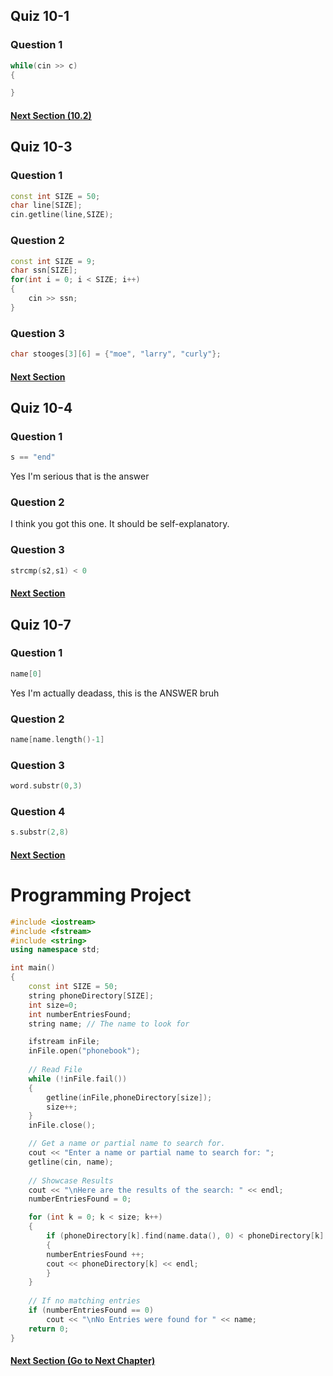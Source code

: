 ## Quiz 10-1
### Question 1
```c++
while(cin >> c)
{

}
```

#### [Next Section (10.2)](10.2%20-%20Character%20Case%20Conversion.md)

## Quiz 10-3
### Question 1
```c++
const int SIZE = 50;
char line[SIZE];
cin.getline(line,SIZE);
```

### Question 2
```c++
const int SIZE = 9;
char ssn[SIZE];
for(int i = 0; i < SIZE; i++)
{
    cin >> ssn;
}
```

### Question 3
```c++
char stooges[3][6] = {"moe", "larry", "curly"};
```

#### [Next Section](10.4%20-%20Library%20Functions%20for%20Working%20with%20C-Strings.md)

## Quiz 10-4
### Question 1
```c++
s == "end"
```
Yes I'm serious that is the answer

### Question 2
I think you got this one. It should be self-explanatory.

### Question 3
```c++
strcmp(s2,s1) < 0
```

#### [Next Section](10.5%20-%20StringNumeric%20Conversion%20Functions.md)

## Quiz 10-7
### Question 1
```c++
name[0]
```
Yes I'm actually deadass, this is the ANSWER bruh

### Question 2
```c++
name[name.length()-1]
```

### Question 3
```c++
word.substr(0,3)
```

### Question 4
```c++
s.substr(2,8)
```

#### [Next Section](10.8%20-%20Focus%20on%20Problem%20Solving%20and%20Program%20Design%20-%20A%20Case%20Study.md)

# Programming Project
```C++
#include <iostream>
#include <fstream>
#include <string>
using namespace std;

int main()
{
    const int SIZE = 50;
    string phoneDirectory[SIZE];
    int size=0;
    int numberEntriesFound;
    string name; // The name to look for

    ifstream inFile;
    inFile.open("phonebook");
    
    // Read File
    while (!inFile.fail()) 
    {
        getline(inFile,phoneDirectory[size]);
        size++;
    }
    inFile.close();

    // Get a name or partial name to search for.
    cout << "Enter a name or partial name to search for: ";
    getline(cin, name);
    
    // Showcase Results
    cout << "\nHere are the results of the search: " << endl;
    numberEntriesFound = 0;

    for (int k = 0; k < size; k++)
    {
        if (phoneDirectory[k].find(name.data(), 0) < phoneDirectory[k].length())
        {
        numberEntriesFound ++;
        cout << phoneDirectory[k] << endl;
        }
    }
    
    // If no matching entries
    if (numberEntriesFound == 0)
        cout << "\nNo Entries were found for " << name;
    return 0;
}
```

#### [Next Section (Go to Next Chapter)](../../Module%204/Pearson%20Notes/11.1%20-%20Abstract%20Data%20Types.md)
